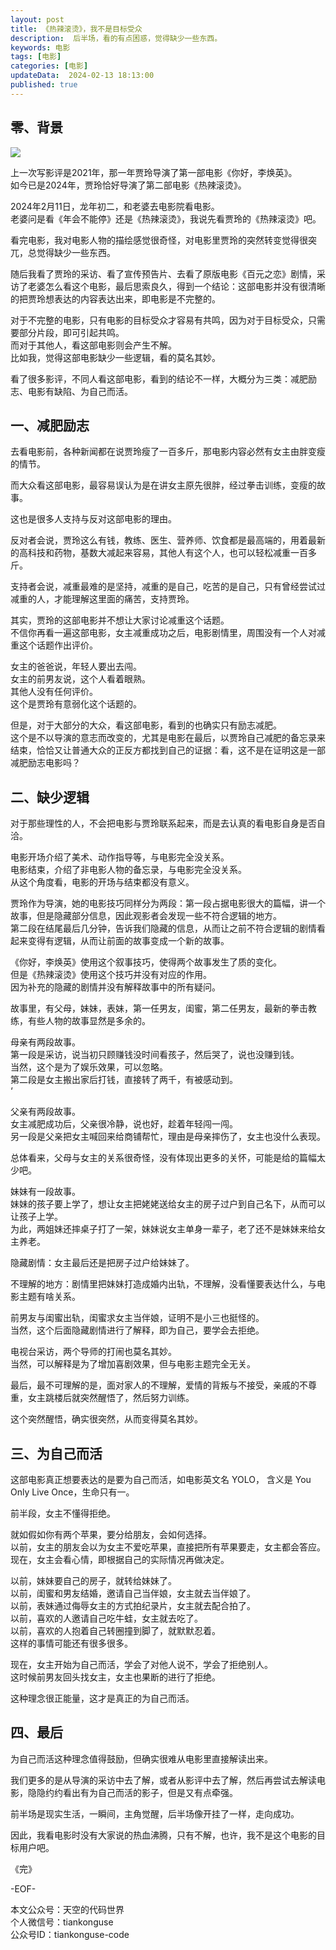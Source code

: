 ```yaml
---
layout: post  
title: 《热辣滚烫》，我不是目标受众 
description:  后半场，看的有点困惑，觉得缺少一些东西。  
keywords: 电影  
tags: [电影]  
categories: [电影]  
updateData:  2024-02-13 18:13:00  
published: true  
---
```



## 零、背景



![](https://res2024.tiankonguse.com/images/2024/02/13/001.png)


上一次写影评是2021年，那一年贾玲导演了第一部电影《你好，李焕英》。  
如今已是2024年，贾玲恰好导演了第二部电影《热辣滚烫》。  


2024年2月11日，龙年初二，和老婆去电影院看电影。  
老婆问是看《年会不能停》还是《热辣滚烫》，我说先看贾玲的《热辣滚烫》吧。  


看完电影，我对电影人物的描绘感觉很奇怪，对电影里贾玲的突然转变觉得很突兀，总觉得缺少一些东西。  


随后我看了贾玲的采访、看了宣传预告片、去看了原版电影《百元之恋》剧情，采访了老婆怎么看这个电影，最后思索良久，得到一个结论：这部电影并没有很清晰的把贾玲想表达的内容表达出来，即电影是不完整的。  


对于不完整的电影，只有电影的目标受众才容易有共鸣，因为对于目标受众，只需要部分片段，即可引起共鸣。  
而对于其他人，看这部电影则会产生不解。  
比如我，觉得这部电影缺少一些逻辑，看的莫名其妙。  


看了很多影评，不同人看这部电影，看到的结论不一样，大概分为三类：减肥励志、电影有缺陷、为自己而活。  


## 一、减肥励志


去看电影前，各种新闻都在说贾玲瘦了一百多斤，那电影内容必然有女主由胖变瘦的情节。  


而大众看这部电影，最容易误认为是在讲女主原先很胖，经过拳击训练，变瘦的故事。  


这也是很多人支持与反对这部电影的理由。  


反对者会说，贾玲这么有钱，教练、医生、营养师、饮食都是最高端的，用着最新的高科技和药物，基数大减起来容易，其他人有这个人，也可以轻松减重一百多斤。  


支持者会说，减重最难的是坚持，减重的是自己，吃苦的是自己，只有曾经尝试过减重的人，才能理解这里面的痛苦，支持贾玲。  


其实，贾玲的这部电影并不想让大家讨论减重这个话题。  
不信你再看一遍这部电影，女主减重成功之后，电影剧情里，周围没有一个人对减重这个话题作出评价。  


女主的爸爸说，年轻人要出去闯。  
女主的前男友说，这个人看着眼熟。  
其他人没有任何评价。  
这个是贾玲有意弱化这个话题的。  


但是，对于大部分的大众，看这部电影，看到的也确实只有励志减肥。  
这个是不以导演的意志而改变的，尤其是电影在最后，以贾玲自己减肥的备忘录来结束，恰恰又让普通大众的正反方都找到自己的证据：看，这不是在证明这是一部减肥励志电影吗？  


## 二、缺少逻辑


对于那些理性的人，不会把电影与贾玲联系起来，而是去认真的看电影自身是否自洽。  


电影开场介绍了美术、动作指导等，与电影完全没关系。  
电影结束，介绍了非电影人物的备忘录，与电影完全没关系。  
从这个角度看，电影的开场与结束都没有意义。  


贾玲作为导演，她的电影技巧同样分为两段：第一段占据电影很大的篇幅，讲一个故事，但是隐藏部分信息，因此观影者会发现一些不符合逻辑的地方。  
第二段在结尾最后几分钟，告诉我们隐藏的信息，从而让之前不符合逻辑的剧情看起来变得有逻辑，从而让前面的故事变成一个新的故事。  


《你好，李焕英》使用这个叙事技巧，使得两个故事发生了质的变化。  
但是《热辣滚烫》使用这个技巧并没有对应的作用。  
因为补充的隐藏的剧情并没有解释故事中的所有疑问。  


故事里，有父母，妹妹，表妹，第一任男友，闺蜜，第二任男友，最新的拳击教练，有些人物的故事显然是多余的。  


母亲有两段故事。  
第一段是采访，说当初只顾赚钱没时间看孩子，然后哭了，说也没赚到钱。  
当然，这个是为了娱乐效果，可以忽略。  
第二段是女主搬出家后打钱，直接转了两千，有被感动到。  
‘

父亲有两段故事。  
女主减肥成功后，父亲很冷静，说也好，趁着年轻闯一闯。  
另一段是父亲把女主喊回来给商铺帮忙，理由是母亲摔伤了，女主也没什么表现。  


总体看来，父母与女主的关系很奇怪，没有体现出更多的关怀，可能是给的篇幅太少吧。  


妹妹有一段故事。  
妹妹的孩子要上学了，想让女主把姥姥送给女主的房子过户到自己名下，从而可以让孩子上学。  
为此，两姐妹还摔桌子打了一架，妹妹说女主单身一辈子，老了还不是妹妹来给女主养老。  


隐藏剧情：女主最后还是把房子过户给妹妹了。  


不理解的地方：剧情里把妹妹打造成婚内出轨，不理解，没看懂要表达什么，与电影主题有啥关系。  


前男友与闺蜜出轨，闺蜜求女主当伴娘，证明不是小三也挺怪的。  
当然，这个后面隐藏剧情进行了解释，即为自己，要学会去拒绝。  


电视台采访，两个导师的打闹也莫名其妙。  
当然，可以解释是为了增加喜剧效果，但与电影主题完全无关。  


最后，最不可理解的是，面对家人的不理解，爱情的背叛与不接受，亲戚的不尊重，女主跳楼后就突然醒悟了，然后努力训练。  


这个突然醒悟，确实很突然，从而变得莫名其妙。  



## 三、为自己而活


这部电影真正想要表达的是要为自己而活，如电影英文名 YOLO， 含义是 You Only Live Once，生命只有一。  


前半段，女主不懂得拒绝。  


就如假如你有两个苹果，要分给朋友，会如何选择。  
以前，女主的朋友会以为女主不爱吃苹果，直接把所有苹果要走，女主都会答应。  
现在，女主会看心情，即根据自己的实际情况再做决定。  


以前，妹妹要自己的房子，就转给妹妹了。  
以前，闺蜜和男友结婚，邀请自己当伴娘，女主就去当伴娘了。  
以前，表妹通过侮辱女主的方式拍纪录片，女主就去配合拍了。  
以前，喜欢的人邀请自己吃牛蛙，女主就去吃了。  
以前，喜欢的人抱着自己转圈撞到脚了，就默默忍着。  
这样的事情可能还有很多很多。  


现在，女主开始为自己而活，学会了对他人说不，学会了拒绝别人。  
这时候前男友回头找女主，女主也果断的进行了拒绝。  


这种理念很正能量，这才是真正的为自己而活。  


## 四、最后


为自己而活这种理念值得鼓励，但确实很难从电影里直接解读出来。  


我们更多的是从导演的采访中去了解，或者从影评中去了解，然后再尝试去解读电影，隐隐约约看出有为自己而活的影子，但是又有点牵强。  


前半场是现实生活，一瞬间，主角觉醒，后半场像开挂了一样，走向成功。  


因此，我看电影时没有大家说的热血沸腾，只有不解，也许，我不是这个电影的目标用户吧。  



《完》  


-EOF-  



本文公众号：天空的代码世界  
个人微信号：tiankonguse  
公众号ID：tiankonguse-code  
  

